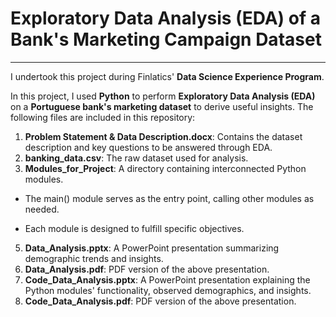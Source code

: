 # Exploratory Data Analysis (EDA) of a Bank's Marketing Campaign Dataset
---
I undertook this project during Finlatics' **Data Science Experience Program**.

In this project, I used **Python** to perform **Exploratory Data Analysis (EDA)** on a **Portuguese bank's marketing dataset** to derive useful insights. The following files are included in this repository:

1. **Problem Statement & Data Description.docx**: Contains the dataset description and key questions to be answered through EDA.
2. **banking_data.csv**: The raw dataset used for analysis.
3. **Modules_for_Project**:
A directory containing interconnected Python modules.

- The main() module serves as the entry point, calling other modules as needed.

- Each module is designed to fulfill specific objectives.
   
5. **Data_Analysis.pptx**: A PowerPoint presentation summarizing demographic trends and insights.
6. **Data_Analysis.pdf**: PDF version of the above presentation.
7.  **Code_Data_Analysis.pptx**: A PowerPoint presentation explaining the Python modules' functionality, observed demographics, and insights.
8.  **Code_Data_Analysis.pdf**: PDF version of the above presentation.
